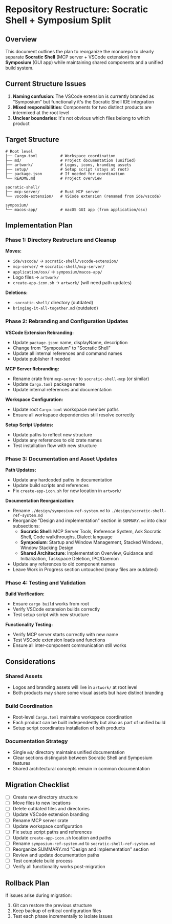# Repository Restructure: Socratic Shell + Symposium Split

## Overview

This document outlines the plan to reorganize the monorepo to clearly separate **Socratic Shell** (MCP server + VSCode extension) from **Symposium** (GUI app) while maintaining shared components and a unified build system.

## Current Structure Issues

1. **Naming confusion**: The VSCode extension is currently branded as "Symposium" but functionally it's the Socratic Shell IDE integration
2. **Mixed responsibilities**: Components for two distinct products are intermixed at the root level
3. **Unclear boundaries**: It's not obvious which files belong to which product

## Target Structure

```
# Root level
├── Cargo.toml          # Workspace coordination
├── md/                 # Project documentation (unified)
├── artwork/            # Logos, icons, branding assets
├── setup/              # Setup script (stays at root)
├── package.json        # If needed for coordination
└── README.md           # Project overview

socratic-shell/
├── mcp-server/         # Rust MCP server
└── vscode-extension/   # VSCode extension (renamed from ide/vscode)

symposium/
└── macos-app/          # macOS GUI app (from application/osx)
```

## Implementation Plan

### Phase 1: Directory Restructure and Cleanup

**Moves:**
- `ide/vscode/` → `socratic-shell/vscode-extension/`
- `mcp-server/` → `socratic-shell/mcp-server/`
- `application/osx/` → `symposium/macos-app/`
- Logo files → `artwork/`
- `create-app-icon.sh` → `artwork/` (will need path updates)

**Deletions:**
- `.socratic-shell/` directory (outdated)
- `bringing-it-all-together.md` (outdated)

### Phase 2: Rebranding and Configuration Updates

**VSCode Extension Rebranding:**
- Update `package.json`: name, displayName, description
- Change from "Symposium" to "Socratic Shell"
- Update all internal references and command names
- Update publisher if needed

**MCP Server Rebranding:**
- Rename crate from `mcp-server` to `socratic-shell-mcp` (or similar)
- Update `Cargo.toml` package name
- Update internal references and documentation

**Workspace Configuration:**
- Update root `Cargo.toml` workspace member paths
- Ensure all workspace dependencies still resolve correctly

**Setup Script Updates:**
- Update paths to reflect new structure
- Update any references to old crate names
- Test installation flow with new structure

### Phase 3: Documentation and Asset Updates

**Path Updates:**
- Update any hardcoded paths in documentation
- Update build scripts and references
- Fix `create-app-icon.sh` for new location in `artwork/`

**Documentation Reorganization:**
- Rename `./design/symposium-ref-system.md` to `./design/socratic-shell-ref-system.md`
- Reorganize "Design and implementation" section in `SUMMARY.md` into clear subsections:
  - **Socratic Shell**: MCP Server Tools, Reference System, Ask Socratic Shell, Code walkthroughs, Dialect language
  - **Symposium**: Startup and Window Management, Stacked Windows, Window Stacking Design
  - **Shared Architecture**: Implementation Overview, Guidance and Initialization, Taskspace Deletion, IPC/Daemon
- Update any references to old component names
- Leave Work in Progress section untouched (many files are outdated)

### Phase 4: Testing and Validation

**Build Verification:**
- Ensure `cargo build` works from root
- Verify VSCode extension builds correctly
- Test setup script with new structure

**Functionality Testing:**
- Verify MCP server starts correctly with new name
- Test VSCode extension loads and functions
- Ensure all inter-component communication still works

## Considerations

### Shared Assets
- Logos and branding assets will live in `artwork/` at root level
- Both products may share some visual assets but have distinct branding

### Build Coordination
- Root-level `Cargo.toml` maintains workspace coordination
- Each product can be built independently but also as part of unified build
- Setup script coordinates installation of both products

### Documentation Strategy
- Single `md/` directory maintains unified documentation
- Clear sections distinguish between Socratic Shell and Symposium features
- Shared architectural concepts remain in common documentation

## Migration Checklist

- [ ] Create new directory structure
- [ ] Move files to new locations
- [ ] Delete outdated files and directories
- [ ] Update VSCode extension branding
- [ ] Rename MCP server crate
- [ ] Update workspace configuration
- [ ] Fix setup script paths and references
- [ ] Update `create-app-icon.sh` location and paths
- [ ] Rename `symposium-ref-system.md` to `socratic-shell-ref-system.md`
- [ ] Reorganize SUMMARY.md "Design and implementation" section
- [ ] Review and update documentation paths
- [ ] Test complete build process
- [ ] Verify all functionality works post-migration

## Rollback Plan

If issues arise during migration:
1. Git can restore the previous structure
2. Keep backup of critical configuration files
3. Test each phase incrementally to isolate issues
